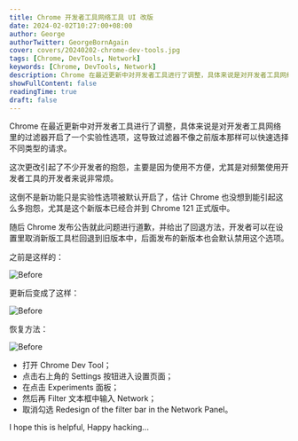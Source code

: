 ```yaml
---
title: Chrome 开发者工具网络工具 UI 改版
date: 2024-02-02T10:27:00+08:00
author: George
authorTwitter: GeorgeBornAgain
cover: covers/20240202-chrome-dev-tools.jpg
tags: [Chrome, DevTools, Network]
keywords: [Chrome, DevTools, Network]
description: Chrome 在最近更新中对开发者工具进行了调整，具体来说是对开发者工具网络里的过滤器开启了一个实验性选项……
showFullContent: false
readingTime: true
draft: false
---
```


Chrome 在最近更新中对开发者工具进行了调整，具体来说是对开发者工具网络里的过滤器开启了一个实验性选项，这导致过滤器不像之前版本那样可以快速选择不同类型的请求。

这次更改引起了不少开发者的抱怨，主要是因为使用不方便，尤其是对频繁使用开发者工具的开发者来说非常烦。

这倒不是新功能只是实验性选项被默认开启了，估计 Chrome 也没想到能引起这么多抱怨，尤其是这个新版本已经合并到 Chrome 121 正式版中。

随后 Chrome 发布公告就此问题进行道歉，并给出了回退方法，开发者可以在设置里取消新版工具栏回退到旧版本中，后面发布的新版本也会默认禁用这个选项。

之前是这样的：

![Before](/article/20240202-chrome-network-before.png)

更新后变成了这样：

![Before](/article/20240202-chrome-network-after.png)

恢复方法：

![Before](/article/20240202-chrome-dev-tools-settings.png)

* 打开 Chrome Dev Tool；
* 点击右上角的 Settings 按钮进入设置页面；
* 在点击 Experiments 面板；
* 然后再 Filter 文本框中输入 Network；
* 取消勾选 Redesign of the filter bar in the Network Panel。

I hope this is helpful, Happy hacking...
